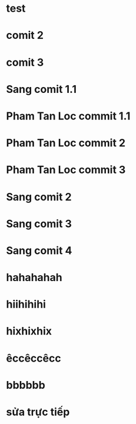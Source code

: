 # test
# comit 2
# comit 3
# Sang comit 1.1
# Pham Tan Loc commit 1.1
# Pham Tan Loc commit 2
# Pham Tan Loc commit 3
# Sang comit 2
# Sang comit 3
# Sang comit 4
# hahahahah
# hiihihihi
# hixhixhix
# êccêccêcc
# bbbbbb
# sửa trực tiếp
